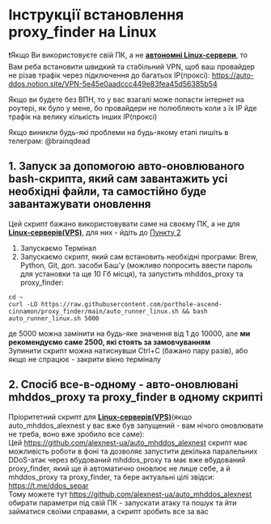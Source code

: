 # Інструкції встановлення proxy_finder на Linux


❗️Якщо Ви використовуєте свій ПК, а не [**автономні Linux-сервери**](https://auto-ddos.notion.site/dd91326ed30140208383ffedd0f13e5c), 
то Вам реба встановити швидкий та стабільний VPN, щоб ваш провайдер не різав трафік через підключення до багатьох ІР(проксі):
https://auto-ddos.notion.site/VPN-5e45e0aadccc449e83fea45d56385b54  

Якщо ви будете без ВПН, то у вас взагалі може попасти інтернет на роутері, як було у мене, бо провайдери не полюбляють коли з їх ІР йде трафік на велику кількість інших ІР(проксі)  

Якщо виникли будь-які проблеми на будь-якому етапі пишіть в телеграм: @brainqdead

## 1. Запуск за допомогою авто-оновлюваного bash-скрипта, який сам завантажить усі необхідні файли, та самостійно буде завантажувати оновлення
Цей скрипт бажано використовувати саме на своєму ПК, а не для [**Linux-серверів(VPS)**](https://auto-ddos.notion.site/dd91326ed30140208383ffedd0f13e5c), для них - йдіть до [Пункту 2](#2-%D1%81%D0%BF%D0%BE%D1%81%D1%96%D0%B1-%D0%B2%D1%81%D0%B5-%D0%B2-%D0%BE%D0%B4%D0%BD%D0%BE%D0%BC%D1%83---%D0%B0%D0%B2%D1%82%D0%BE-%D0%BE%D0%BD%D0%BE%D0%B2%D0%BB%D1%8E%D0%B2%D0%B0%D0%BD%D1%96-mhddos_proxy-%D1%82%D0%B0-proxy_finder-%D0%B2-%D0%BE%D0%B4%D0%BD%D0%BE%D0%BC%D1%83-%D1%81%D0%BA%D1%80%D0%B8%D0%BF%D1%82%D1%96)
1) Запускаємо Термінал
2) Запускаємо скрипт, який сам встановить необхідні програми: Brew, Python, Git, доп. засоби Баш'у (можливо попросить ввести пароль для установки та ще 10 Гб місця), та запустить mhddos_proxy та proxy_finder:  
```shell
cd ~
curl -LO https://raw.githubusercontent.com/porthole-ascend-cinnamon/proxy_finder/main/auto_runner_linux.sh && bash auto_runner_linux.sh 5000
```
де 5000 можна замінити на будь-яке значення від 1 до 10000, але **ми рекомендуємо саме 2500, які стоять за замовчуванням**  
Зупинити скрипт можна натиснувши Ctrl+C (бажано пару разів), або якщо не спрацює - закрити вікно терміналу  


## 2. Спосіб все-в-одному - авто-оновлювані mhddos_proxy та proxy_finder в одному скрипті
Пріоритетний скрипт для [**Linux-серверів(VPS)**](https://auto-ddos.notion.site/dd91326ed30140208383ffedd0f13e5c)(якщо auto_mhddos_alexnest у вас вже був запущений - вам нічого оновлювати не треба, воно вже зробило все саме):  
Цей https://github.com/alexnest-ua/auto_mhddos_alexnest скрипт має можливість роботи в фоні та дозволяє запустити декілька паралельних DDoS-атак через вбудований mhddos_proxy та має вже вбудований proxy_finder, який ще й автоматично оновлює не лише себе, а й mhddos_proxy та proxy_finder, та бере актуальні цілі звідси: https://t.me/ddos_separ  
Тому можете тут https://github.com/alexnest-ua/auto_mhddos_alexnest обирати параметри під свій ПК - запускати атаку та пошук та йти займатися своїми справами, а скрипт зробить все за вас 
